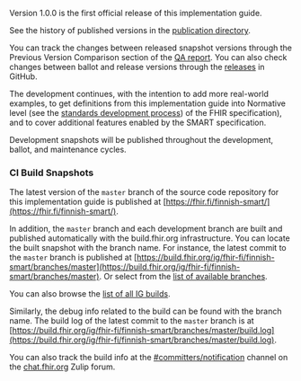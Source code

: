 Version 1.0.0 is the first official release of this implementation guide.

See the history of published versions in the
[publication directory](https://hl7.fi/fhir/finnish-smart/history.html).

You can track the changes between released snapshot versions through the
Previous Version Comparison section of the [QA report](qa.html). You can also check changes
between ballot and release versions through the
[releases](https://github.com/fhir-fi/finnish-smart/releases) in GitHub.

The development continues, with the intention to add more real-world examples, to get definitions
from this implementation guide into Normative level (see the
[standards development process](https://hl7.org/fhir/versions.html#std-process)) of the FHIR
specification), and to cover additional features enabled by the SMART specification.

Development snapshots will be published throughout the development, ballot, and maintenance cycles.

### CI Build Snapshots
The latest version of the `master` branch of the source code repository for this implementation
guide is published at [https://fhir.fi/finnish-smart/](https://fhir.fi/finnish-smart/).

In addition, the `master` branch and each development branch are built and published automatically
with the build.fhir.org infrastructure. You can locate the built snapshot with
the branch name. For instance, the latest commit to the `master` branch is published at
[https://build.fhir.org/ig/fhir-fi/finnish-smart/branches/master](https://build.fhir.org/ig/fhir-fi/finnish-smart/branches/master).
Or select from the
[list of available branches](https://build.fhir.org/ig/fhir-fi/finnish-smart/branches/).

You can also browse the
[list of all IG builds](https://fhir.github.io/auto-ig-builder/builds.html).

Similarly, the debug info related to the build can be found with the branch name. The build log of
the latest commit to the `master` branch is at
[https://build.fhir.org/ig/fhir-fi/finnish-smart/branches/master/build.log](https://build.fhir.org/ig/fhir-fi/finnish-smart/branches/master/build.log).

You can also track the build info at the
[#committers/notification](https://chat.fhir.org/#narrow/stream/179297-committers.2Fnotification/topic/ig-build/)
channel on the [chat.fhir.org](https://chat.fhir.org) Zulip forum.

